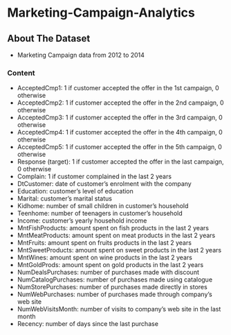 # Marketing-Campaign-Analytics

## About The Dataset
- Marketing Campaign data from 2012 to 2014

### Content 
- AcceptedCmp1: 1 if customer accepted the offer in the 1st campaign, 0 otherwise
- AcceptedCmp2: 1 if customer accepted the offer in the 2nd campaign, 0 otherwise
- AcceptedCmp3: 1 if customer accepted the offer in the 3rd campaign, 0 otherwise
- AcceptedCmp4: 1 if customer accepted the offer in the 4th campaign, 0 otherwise
- AcceptedCmp5: 1 if customer accepted the offer in the 5th campaign, 0 otherwise
- Response (target): 1 if customer accepted the offer in the last campaign, 0 otherwise
- Complain: 1 if customer complained in the last 2 years
- DtCustomer: date of customer’s enrolment with the company
- Education: customer’s level of education
- Marital: customer’s marital status
- Kidhome: number of small children in customer’s household
- Teenhome: number of teenagers in customer’s household
- Income: customer’s yearly household income
- MntFishProducts: amount spent on fish products in the last 2 years
- MntMeatProducts: amount spent on meat products in the last 2 years
- MntFruits: amount spent on fruits products in the last 2 years
- MntSweetProducts: amount spent on sweet products in the last 2 years
- MntWines: amount spent on wine products in the last 2 years
- MntGoldProds: amount spent on gold products in the last 2 years
- NumDealsPurchases: number of purchases made with discount
- NumCatalogPurchases: number of purchases made using catalogue
- NumStorePurchases: number of purchases made directly in stores
- NumWebPurchases: number of purchases made through company’s web site
- NumWebVisitsMonth: number of visits to company’s web site in the last month
- Recency: number of days since the last purchase


